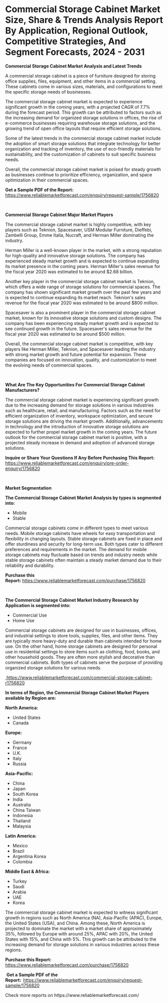 <p><h1>Commercial Storage Cabinet Market Size, Share & Trends Analysis Report By Application, Regional Outlook, Competitive Strategies, And Segment Forecasts, 2024 - 2031</h1></p><p><strong>Commercial Storage Cabinet Market Analysis and Latest Trends</strong></p>
<p><p>A commercial storage cabinet is a piece of furniture designed for storing office supplies, files, equipment, and other items in a commercial setting. These cabinets come in various sizes, materials, and configurations to meet the specific storage needs of businesses.</p><p>The commercial storage cabinet market is expected to experience significant growth in the coming years, with a projected CAGR of 7.7% during the forecast period. This growth can be attributed to factors such as the increasing demand for organized storage solutions in offices, the rise of e-commerce businesses requiring warehouse storage solutions, and the growing trend of open office layouts that require efficient storage solutions.</p><p>Some of the latest trends in the commercial storage cabinet market include the adoption of smart storage solutions that integrate technology for better organization and tracking of inventory, the use of eco-friendly materials for sustainability, and the customization of cabinets to suit specific business needs.</p><p>Overall, the commercial storage cabinet market is poised for steady growth as businesses continue to prioritize efficiency, organization, and space optimization in their commercial spaces.</p></p>
<p><strong>Get a Sample PDF of the Report:&nbsp;</strong> <a href="https://www.reliablemarketforecast.com/enquiry/request-sample/1756820">https://www.reliablemarketforecast.com/enquiry/request-sample/1756820</a></p>
<p>&nbsp;</p>
<p><strong>Commercial Storage Cabinet Major Market Players</strong></p>
<p><p>The commercial storage cabinet market is highly competitive, with key players such as Teknion, Spacesaver, USM Modular Furniture, Dieffebi, Zambelli Group, Emme Italia, Nucraft, and Herman Miller dominating the industry. </p><p>Herman Miller is a well-known player in the market, with a strong reputation for high-quality and innovative storage solutions. The company has experienced steady market growth and is expected to continue expanding its market presence in the coming years. Herman Miller's sales revenue for the fiscal year 2020 was estimated to be around $2.68 billion.</p><p>Another key player in the commercial storage cabinet market is Teknion, which offers a wide range of storage solutions for commercial spaces. The company has shown significant market growth over the past few years and is expected to continue expanding its market reach. Teknion's sales revenue for the fiscal year 2020 was estimated to be around $800 million.</p><p>Spacesaver is also a prominent player in the commercial storage cabinet market, known for its innovative storage solutions and custom designs. The company has been experiencing steady market growth and is expected to see continued growth in the future. Spacesaver's sales revenue for the fiscal year 2020 was estimated to be around $500 million.</p><p>Overall, the commercial storage cabinet market is competitive, with key players like Herman Miller, Teknion, and Spacesaver leading the industry with strong market growth and future potential for expansion. These companies are focused on innovation, quality, and customization to meet the evolving needs of commercial spaces.</p></p>
<p>&nbsp;</p>
<p><strong>What Are The Key Opportunities For Commercial Storage Cabinet Manufacturers?</strong></p>
<p><p>The commercial storage cabinet market is experiencing significant growth due to the increasing demand for storage solutions in various industries such as healthcare, retail, and manufacturing. Factors such as the need for efficient organization of inventory, workspace optimization, and secure storage solutions are driving the market growth. Additionally, advancements in technology and the introduction of innovative storage solutions are expected to further propel market growth in the coming years. The future outlook for the commercial storage cabinet market is positive, with a projected steady increase in demand and adoption of advanced storage solutions.</p></p>
<p><strong>Inquire or Share Your Questions If Any Before Purchasing This Report:</strong> <a href="https://www.reliablemarketforecast.com/enquiry/pre-order-enquiry/1756820">https://www.reliablemarketforecast.com/enquiry/pre-order-enquiry/1756820</a></p>
<p>&nbsp;</p>
<p><strong>Market Segmentation</strong></p>
<p><strong>The Commercial Storage Cabinet Market Analysis by types is segmented into:</strong></p>
<p><ul><li>Mobile</li><li>Stable</li></ul></p>
<p><p>Commercial storage cabinets come in different types to meet various needs. Mobile storage cabinets have wheels for easy transportation and flexibility in changing layouts. Stable storage cabinets are fixed in place and offer sturdiness and security for long-term use. Both types cater to different preferences and requirements in the market. The demand for mobile storage cabinets may fluctuate based on trends and industry needs while stable storage cabinets often maintain a steady market demand due to their reliability and durability.</p></p>
<p><strong>Purchase this Report:&nbsp;</strong><a href="https://www.reliablemarketforecast.com/purchase/1756820">https://www.reliablemarketforecast.com/purchase/1756820</a></p>
<p>&nbsp;</p>
<p><strong>The Commercial Storage Cabinet Market Industry Research by Application is segmented into:</strong></p>
<p><ul><li>Commercial Use</li><li>Home Use</li></ul></p>
<p><p>Commercial storage cabinets are designed for use in businesses, offices, and industrial settings to store tools, supplies, files, and other items. They are typically more heavy-duty and durable than cabinets intended for home use. On the other hand, home storage cabinets are designed for personal use in residential settings to store items such as clothing, food, books, and other household goods. They are often more stylish and decorative than commercial cabinets. Both types of cabinets serve the purpose of providing organized storage solutions for various needs.</p></p>
<p><a href="https://www.reliablemarketforecast.com/commercial-storage-cabinet-r1756820">&nbsp;https://www.reliablemarketforecast.com/commercial-storage-cabinet-r1756820</a></p>
<p><strong>In terms of Region, the Commercial Storage Cabinet Market Players available by Region are:</strong></p>
<p>
    <p> <strong> North America: </strong>
        <ul>
            <li>United States</li>
            <li>Canada</li>
        </ul>
        </p> 
    <p> <strong> Europe: </strong>
        <ul>
            <li>Germany</li>
            <li>France</li>
            <li>U.K.</li>
            <li>Italy</li>
            <li>Russia</li>
        </ul>
        </p> 
    <p> <strong> Asia-Pacific: </strong>
        <ul>
            <li>China</li>
            <li>Japan</li>
            <li>South Korea</li>
            <li>India</li>
            <li>Australia</li>
            <li>China Taiwan</li>
            <li>Indonesia</li>
            <li>Thailand</li>
            <li>Malaysia</li>
        </ul>
        </p> 
    <p> <strong> Latin America: </strong>
        <ul>
            <li>Mexico</li>
            <li>Brazil</li>
            <li>Argentina Korea</li>
            <li>Colombia</li>
        </ul>
        </p> 
    <p> <strong> Middle East & Africa: </strong>
        <ul>
            <li>Turkey</li>
            <li>Saudi</li>
            <li>Arabia</li>
            <li>UAE</li>
            <li>Korea</li>
        </ul>
    </p>
    </p>
<p><p>The commercial storage cabinet market is expected to witness significant growth in regions such as North America (NA), Asia-Pacific (APAC), Europe, the United States (USA), and China. Among these, North America is projected to dominate the market with a market share of approximately 35%, followed by Europe with around 25%, APAC with 20%, the United States with 15%, and China with 5%. This growth can be attributed to the increasing demand for storage solutions in various industries across these regions.</p></p>
<p><strong>Purchase this Report: </strong><a href="https://www.reliablemarketforecast.com/purchase/1756820">https://www.reliablemarketforecast.com/purchase/1756820</a></p>
<p>&nbsp;<strong>Get a Sample PDF of the Report:&nbsp;&nbsp;</strong><a href="https://www.reliablemarketforecast.com/enquiry/request-sample/1756820">https://www.reliablemarketforecast.com/enquiry/request-sample/1756820</a></p>
<p><strong></strong></p>
<p>Check more reports on https://www.reliablemarketforecast.com/</p>